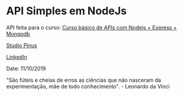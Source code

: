 # API Simples em NodeJs

API feita para o curso: [Curso básico de APIs com Nodejs + Express + Mongodb](https://www.udemy.com/course/curso-basico-de-apis-com-nodejs-express-mongodb/)

[Studio Pinus](https://www.studiopinus.com/)

[LinkedIn](https://www.linkedin.com/in/daniel-pinhal-filho-0aab079a/)

Date: 11/10/2019

"São fúteis e cheias de erros as ciências que não nasceram da experimentação, mãe de todo conhecimento". - Leonardo da Vinci
